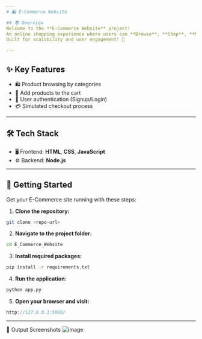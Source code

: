```yaml
---
# 🛍️ E-Commerce Website

## 📚 Overview
Welcome to the **E-Commerce Website** project!  
An online shopping experience where users can **Browse**, **Shop**, **Manage their Cart**, and **Checkout** easily.  
Built for scalability and user engagement! 🚀

---
```


## ✨ Key Features
- 🛍️ Product browsing by categories
- 🛒 Add products to the cart
- 🔐 User authentication (Signup/Login)
- 💳 Simulated checkout process

---

## 🛠 Tech Stack
- 🖥️ Frontend: **HTML**, **CSS**, **JavaScript**
- ⚙️ Backend: **Node.js** 

---

## 🚀 Getting Started

Get your E-Commerce site running with these steps:

1. **Clone the repository:**
 ```bash
git clone <repo-url>
```
2. **Navigate to the project folder:**
 ``` bash
cd E_Commerce_Website
```
3. **Install required packages:**
 ```bash
pip install -r requirements.txt
```
4. **Run the application:**
 ```bash
python app.py
```
5. **Open your browser and visit:**
 ```cpp
http://127.0.0.1:5000/
```
---
📸 Output Screenshots
![image](https://github.com/user-attachments/assets/4b147217-689f-4727-96a5-371690756d2e)
